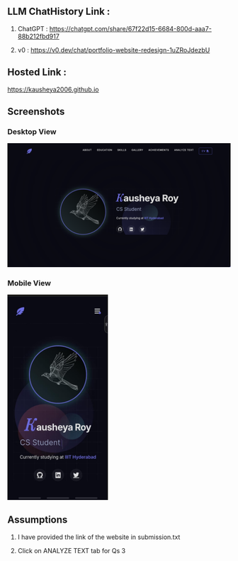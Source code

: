 ## LLM ChatHistory Link :

1. ChatGPT : https://chatgpt.com/share/67f22d15-6684-800d-aaa7-88b212fbd917

2. v0 : https://v0.dev/chat/portfolio-website-redesign-1uZRoJdezbU

## Hosted Link :

https://kausheya2006.github.io

## Screenshots

### Desktop View 
![Desktop view](assets/pc_view.png)
### Mobile View
<img src="assets/mobile_view.jpeg" alt="mobile view" width="45%">

## Assumptions

1. I have provided the link of the website in submission.txt

2. Click on ANALYZE TEXT tab for Qs 3 